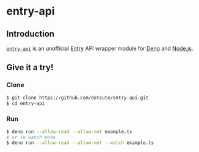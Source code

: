 # entry-api

## Introduction
[`entry-api`](https://github.com/dotcute/entry-api) is an unofficial [Entry](https://playentry.org) API wrapper module for [Deno](https://deno.land) and [Node.js](https://nodejs.org).

## Give it a try!

### Clone

```bash
$ git clone https://github.com/dotcute/entry-api.git
$ cd entry-api
```

### Run

```bash
$ deno run --allow-read --allow-net example.ts
# or in watch mode
$ deno run --allow-read --allow-net --watch example.ts
```
